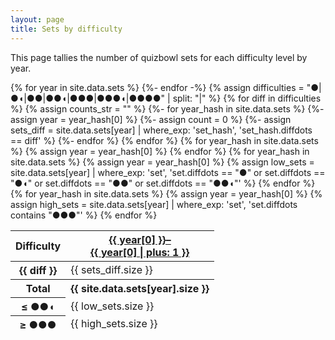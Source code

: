 ```yaml
---
layout: page
title: Sets by difficulty
---
```


This page tallies the number of quizbowl sets for each difficulty level by year.

<table>
  <thead>
    <tr>
      <th>Difficulty</th>
      {% for year in site.data.sets %}
        <th><a href="/{{ year[0] }}">{{ year[0] }}–<br/>{{ year[0] | plus: 1 }}</a></th>
      {%- endfor -%}
    </tr>
  </thead>
  <tbody>
    {% assign difficulties = "●|●◖|●●|●●◖|●●●|●●●◖|●●●●" | split: "|" %}
    {% for diff in difficulties %}
      {% assign counts_str = "" %}
    <tr>
        <th class="{{ diff }}">{{ diff }}</th>
        {%- for year_hash in site.data.sets %}
            {%- assign year = year_hash[0] %}
            {%- assign count = 0 %}
            {%- assign sets_diff = site.data.sets[year] | where_exp: 'set_hash', 'set_hash.diffdots == diff' %}
            <td title="{{ sets_diff | map: 'name' | join: '
' }}">{{ sets_diff.size }}</td>
        {%- endfor %}
        </tr>
    {% endfor %}
  </tbody>
  <tfoot>
    <tr>
      <th>Total</th>
      {% for year_hash in site.data.sets %}
        {% assign year = year_hash[0] %}
        <th>{{ site.data.sets[year].size }}</th>
      {% endfor %}
    </tr>
    <tr>
      <th>&le; <span class="●●◖">●●◖</span></th>
      {% for year_hash in site.data.sets %}
        {% assign year = year_hash[0] %}
        {% assign low_sets = site.data.sets[year] | where_exp: 'set', 'set.diffdots == "●" or set.diffdots == "●◖" or set.diffdots == "●●" or set.diffdots == "●●◖"' %}
        <td>{{ low_sets.size }}</td>
      {% endfor %}
    </tr>
    <tr>
      <th>&ge; <span class="●●●">●●●</span></th>
      {% for year_hash in site.data.sets %}
        {% assign year = year_hash[0] %}
        {% assign high_sets = site.data.sets[year] | where_exp: 'set', 'set.diffdots contains "●●●"' %}
        <td>{{ high_sets.size }}</td>
      {% endfor %}
    </tr>
  </tfoot>
</table>
